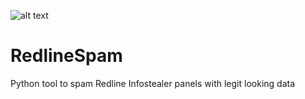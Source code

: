 ![alt text](https://github.com/hariomenkel/RedlineSpam/blob/main/redline_logo.png?raw=true)
# RedlineSpam
Python tool to spam Redline Infostealer panels with legit looking data
